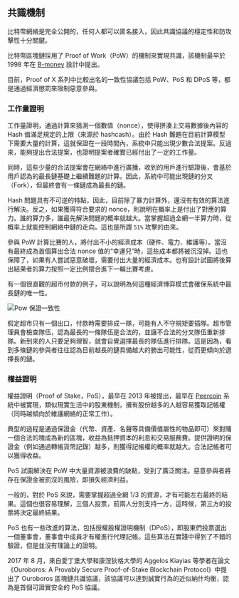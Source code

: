 ## 共識機制

比特幣網絡是完全公開的，任何人都可以匿名接入，因此共識協議的穩定性和防攻擊性十分關鍵。

比特幣區塊鏈採用了 Proof of Work（PoW）的機制來實現共識，該機制最早於 1998 年在 [B-money](http://www.weidai.com/bmoney.txt) 設計中提出。

目前，Proof of X 系列中比較出名的一致性協議包括 PoW、PoS 和 DPoS 等，都是通過經濟懲罰來限制惡意參與。

### 工作量證明

工作量證明，通過計算來猜測一個數值（nonce），使得拼湊上交易數據後內容的 Hash 值滿足規定的上限（來源於 hashcash）。由於 Hash 難題在目前計算模型下需要大量的計算，這就保證在一段時間內，系統中只能出現少數合法提案。反過來，能夠提出合法提案，也證明提案者確實已經付出了一定的工作量。

同時，這些少量的合法提案會在網絡中進行廣播，收到的用戶進行驗證後，會基於用戶認為的最長鏈基礎上繼續難題的計算。因此，系統中可能出現鏈的分叉（Fork），但最終會有一條鏈成為最長的鏈。

Hash 問題具有不可逆的特點，因此，目前除了暴力計算外，還沒有有效的算法進行解決。反之，如果獲得符合要求的 nonce，則說明在概率上是付出了對應的算力。誰的算力多，誰最先解決問題的概率就越大。當掌握超過全網一半算力時，從概率上就能控制網絡中鏈的走向。這也是所謂 `51%` 攻擊的由來。

參與 PoW 計算比賽的人，將付出不小的經濟成本（硬件、電力、維護等）。當沒有最終成為首個算出合法 nonce 值的“幸運兒”時，這些成本都將被沉沒掉。這也保障了，如果有人嘗試惡意破壞，需要付出大量的經濟成本。也有設計試圖將後算出結果者的算力按照一定比例摺合進下一輪比賽考慮。

有一個很直觀的超市付款的例子，可以說明為何這種經濟博弈模式會確保系統中最長鏈的唯一性。

![Pow 保證一致性](_images/pow.png)

假定超市只有一個出口，付款時需要排成一隊，可能有人不守規矩要插隊。超市管理員會檢查隊伍，認為最長的一條隊伍是合法的，並讓不合法的分叉隊伍重新排隊。新到來的人只要足夠理智，就會自覺選擇最長的隊伍進行排隊。這是因為，看到多條鏈的參與者往往認為目前越長的鏈具備越大的勝出可能性，從而更傾向於選擇長的鏈。

### 權益證明

權益證明（Proof of Stake，PoS），最早在 2013 年被提出，最早在 [Peercoin]() 系統中被實現，類似現實生活中的股東機制，擁有股份越多的人越容易獲取記帳權（同時越傾向於維護網絡的正常工作）。

典型的過程是通過保證金（代幣、資產、名聲等具備價值屬性的物品即可）來對賭一個合法的塊成為新的區塊，收益為抵押資本的利息和交易服務費。提供證明的保證金（例如通過轉帳貨幣記錄）越多，則獲得記帳權的概率就越大。合法記帳者可以獲得收益。

PoS 試圖解決在 PoW 中大量資源被浪費的缺點，受到了廣泛關注。惡意參與者將存在保證金被罰沒的風險，即損失經濟利益。

一般的，對於 PoS 來說，需要掌握超過全網 1/3 的資源，才有可能左右最終的結果。這個也很容易理解，三個人投票，前兩人分別支持一方，這時候，第三方的投票將決定最終結果。

PoS 也有一些改進的算法，包括授權股權證明機制（DPoS），即股東們投票選出一個董事會，董事會中成員才有權進行代理記帳。這些算法在實踐中得到了不錯的驗證，但是並沒有理論上的證明。

2017 年 8 月，來自愛丁堡大學和康涅狄格大學的 Aggelos Kiayias 等學者在論文《Ouroboros: A Provably Secure Proof-of-Stake Blockchain Protocol》中提出了 Ouroboros 區塊鏈共識協議，該協議可以達到誠實行為的近似納什均衡，認為是首個可證實安全的 PoS 協議。

